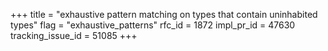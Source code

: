 +++
title = "exhaustive pattern matching on types that contain uninhabited types"
flag = "exhaustive_patterns"
rfc_id = 1872
impl_pr_id = 47630
tracking_issue_id = 51085
+++
